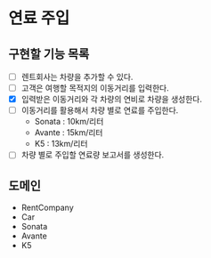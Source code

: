 # 연료 주입

## 구현할 기능 목록

- [ ] 렌트회사는 차량을 추가할 수 있다.
- [ ] 고객은 여행할 목적지의 이동거리를 입력한다.
- [x] 입력받은 이동거리와 각 차량의 연비로 차량을 생성한다.
- [ ] 이동거리를 활용해서 차량 별로 연료를 주입한다.
    - Sonata : 10km/리터
    - Avante : 15km/리터
    - K5 : 13km/리터
- [ ] 차량 별로 주입할 연료량 보고서를 생성한다.

## 도메인
- RentCompany
- Car
- Sonata
- Avante
- K5
